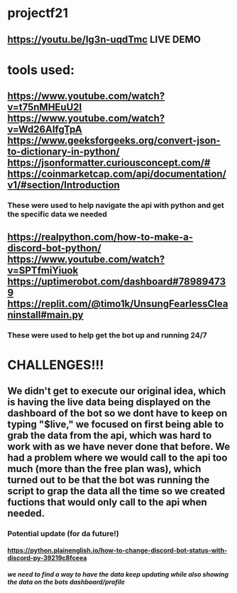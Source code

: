# projectf21
## https://youtu.be/Ig3n-uqdTmc LIVE DEMO

# tools used:
## https://www.youtube.com/watch?v=t75nMHEuU2I https://www.youtube.com/watch?v=Wd26AIfgTpA https://www.geeksforgeeks.org/convert-json-to-dictionary-in-python/ https://jsonformatter.curiousconcept.com/# https://coinmarketcap.com/api/documentation/v1/#section/Introduction
### These were used to help navigate the api with python and get the specific data we needed
## https://realpython.com/how-to-make-a-discord-bot-python/ https://www.youtube.com/watch?v=SPTfmiYiuok https://uptimerobot.com/dashboard#789894739 https://replit.com/@timo1k/UnsungFearlessCleaninstall#main.py 
### These were used to help get the bot up and running 24/7


# CHALLENGES!!!
## We didn't get to execute our original idea, which is having the live data being displayed on the dashboard of the bot so we dont have to keep on typing "$live," we focused on first being able to grab the data from the api, which was hard to work with  as we have never done that before. We had a problem where we would call to the api too much (more than the free plan was), which turned out to be that the bot was running the script to grap the data all the time so we created fuctions that would only call to the api when needed.

### Potential update (for da future!)
#### https://python.plainenglish.io/how-to-change-discord-bot-status-with-discord-py-39219c8fceea
##### we need to find a way to have the data keep updating while also showing the data on the bots dashboard/profile


